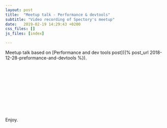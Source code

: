 ```yaml
---
layout: post
title:  "Meetup talk - Performance & devtools"
subtitle: "Video recording of Spectory's meetup"
date:   2019-02-19 14:29:43 +0200
css_files: []
js_files: [index]

---
```


Meetup talk based on [Performance and dev tools post]({% post_url 2018-12-28-preformance-and-devtools %}).

<p class="video-container">
  <iframe data-src="https://www.youtube.com/embed/WtAbv61wxgY"
          frameborder="0"
          allow="accelerometer; autoplay; encrypted-media; gyroscope; picture-in-picture"
          allowfullscreen
          title="Meetup talk - Performance and devtools.">
  </iframe>
</p>

Enjoy.